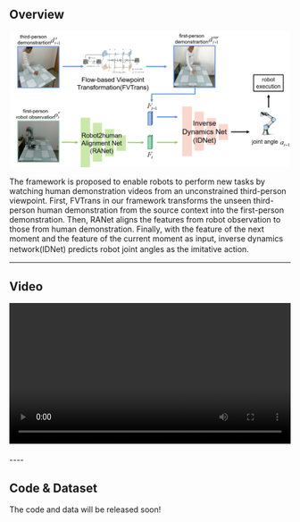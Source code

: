

## Overview


![](./img/align.png "")

The framework is proposed to enable robots to perform new tasks by watching human demonstration videos from an unconstrained third-person viewpoint. First, FVTrans in our framework transforms the unseen third-person human demonstration from the source context into the first-person demonstration. Then, RANet aligns the features from robot observation to those from human demonstration. Finally, with the feature of the next moment and the feature of the current moment as input, inverse dynamics network(IDNet) predicts robot joint angles as the imitative action.
　
<br/>

----

## Video

<div>
		<video  height="80%" width="100%" controls>
		  <source src="./video/video.mp4" type="video/mp4">
		</video>

	
</div>
<br/>
----

## Code & Dataset

The code and data will be released soon!
<br/>


